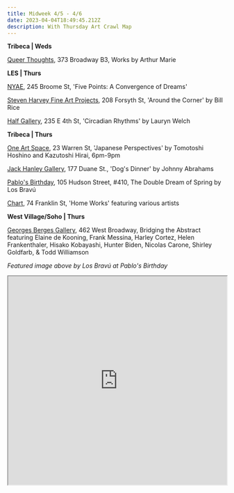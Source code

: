 ```yaml
---
title: Midweek 4/5 - 4/6
date: 2023-04-04T18:49:45.212Z
description: With Thursday Art Crawl Map
---
```

**T﻿ribeca | Weds**

[Q﻿ueer Thoughts](https://www.queerthoughts.com/), 373 Broadway B3, Works by  Arthur Marie

**L﻿ES | Thurs**

[NYAE](https://www.nyartistsequity.org/all-events/five-points-a-convergence-of-dreams), 245 Broome St, 'Five Points: A Convergence of Dreams' 

[Steven Harvey Fine Art Projects](https://shfap.com/events/around-the-corner/), 208 Forsyth St, 'Around the Corner' by Bill Rice

[Half Gallery](https://halfgallery.com/), 235 E 4th St, 'Circadian Rhythms' by Lauryn Welch

**T﻿ribeca | Thurs**

[One Art Space](https://oneartspace.com/japanese-perspectives-eight-solo-exhibitionsapril-4th-29th-2023/), 23 Warren St, 'Japanese Perspectives' by Tomotoshi Hoshino and Kazutoshi Hirai, 6pm-9pm

[Jack Hanley Gallery](https://www.jackhanley.com/exhibitions/johnny-abrahams5), 177 Duane St., 'Dog's Dinner' by Johnny Abrahams

[Pablo's Birthday](https://pablosbirthday.com/exhibitions/105-los-bravu-the-double-dream-of-spring/), 105 Hudson Street, #410, The Double Dream of Spring by Los Bravú

[Chart](https://chart-gallery.com/exhibitions/44-home-works/), 74 Franklin St, 'Home Works' featuring various artists

**West Village/Soho | Thurs**

[Georges Berges Gallery](https://bergesgallery.com/exhibitions), 462 West Broadway, Bridging the Abstract featuring Elaine de Kooning, Frank Messina, Harley Cortez, Helen Frankenthaler, Hisako Kobayashi, Hunter Biden, Nicolas Carone, Shirley Goldfarb, & Todd Williamson

*F﻿eatured image above by Los Bravú at Pablo's Birthday*

<iframe src="https://www.google.com/maps/d/u/3/embed?mid=1T6RgHZ9GlLfg7rZzDx3ZI7X3d6_Wolg&ehbc=2E312F" width="100%" height="480"></iframe>